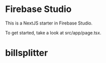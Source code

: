 # Firebase Studio

This is a NextJS starter in Firebase Studio.

To get started, take a look at src/app/page.tsx.
# billsplitter
